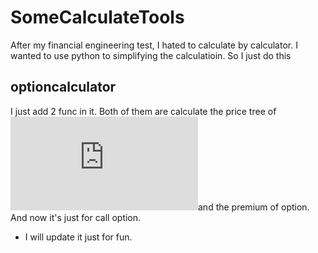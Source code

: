# SomeCalculateTools
After my financial engineering test, I hated to calculate by calculator. I wanted to use python to simplifying the calculatioin. So I just do this

## optioncalculator
I just add 2 func in it. Both of them are calculate the price tree of ![](http://latex.codecogs.com/gif.latex?S_0)and the premium of option. And now it's just for call option.

* I will update it just for fun.
